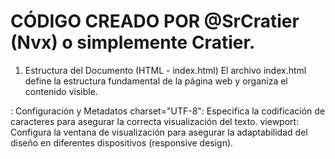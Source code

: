 # CÓDIGO CREADO POR @SrCratier (Nvx) o simplemente Cratier.

1. Estructura del Documento (HTML - index.html)
El archivo index.html define la estructura fundamental de la página web y organiza el contenido visible.
<head>: Configuración y Metadatos
charset="UTF-8": Especifica la codificación de caracteres para asegurar la correcta visualización del texto.
viewport: Configura la ventana de visualización para asegurar la adaptabilidad del diseño en diferentes dispositivos (responsive design).
<title>: Establece el título de la página visible en la pestaña del navegador: "Vamp Store - Cuentas Premium".
<link rel="stylesheet" href="style.css">: Vincula el documento HTML con la hoja de estilos CSS para la presentación visual.
<link rel="stylesheet" href="https://cdnjs.cloudflare.com/ajax/libs/font-awesome/6.5.1/css/all.min.css">: Importa la biblioteca Font Awesome para la inclusión de iconos escalables.
<link href="https://fonts.googleapis.com/css2?family=MedievalSharp&family=Roboto:wght@400;500;600;700&display=swap" rel="stylesheet">: Carga fuentes personalizadas de Google Fonts (MedievalSharp para elementos distintivos como el logo y Roboto para el texto general).
<body>: Contenido Visible de la Página
Contiene todos los elementos que el usuario final visualiza e interactúa.
<header class="navbar">: Barra de Navegación Principal
Implementada con position: fixed para mantenerla visible en la parte superior de la ventana de visualización durante el desplazamiento.
Logo (.logo-link, .logo-container, .logo-v, .store-name): Representa la identidad visual de "Vamp Store" y funciona como enlace a la página principal.
Barra de Búsqueda (.search-container, #search-input): Un campo de entrada de texto (input type="text") con un icono de búsqueda (i.fas.fa-search). Permite a los usuarios buscar productos por palabras clave, con filtrado en tiempo real.
Selector de Moneda (.currency-selector-container, #currency-selector): Un elemento select que permite la selección de diferentes monedas. Los precios de los productos se actualizan dinámicamente según la moneda elegida.
<aside id="filter-sidebar" class="filter-sidebar">: Barra Lateral de Filtros
Implementada como una barra deslizable (position: fixed, transform: translateX) desde el lado izquierdo de la pantalla. Se abre automáticamente al cargar la página y se puede cerrar manualmente.
Su posición superior se alinea dinámicamente con la parte inferior del navbar para una integración visual fluida.
Encabezado (.filter-sidebar-header, <h2>): "Filtrar Servicios".
Controles de Filtrado por Categoría (.filter-nav, .filter-btn): Un conjunto de botones que permiten filtrar los productos por categorías de servicio (ej., Spotify, Disney+, HBO Max). El botón "Todos" desactiva los filtros de categoría individuales.
Sección de Filtros por Precio (.price-filter-section):
Título (.price-filter-heading): "FILTRAR POR PRECIO".
Rango de Precio Actual (.current-price-range): Muestra el rango de precios mínimo y máximo seleccionado en la moneda actual.
Sliders de Rango (#min-price-slider, #max-price-slider): Dos elementos input type="range" que permiten a los usuarios definir un rango de precios. Los valores seleccionados se muestran numéricamente junto a sus etiquetas.
Botón de Reset (#reset-price-filters): Restablece los sliders de precio a sus valores predeterminados.
Botón de Cierre (#sidebar-close-btn): Un botón integrado en la parte inferior de la sidebar para ocultarla.
<div class="page-content-wrapper" id="page-content-wrapper">: Contenedor de Contenido Principal
Este div abarca el product-grid y el footer. Se desplaza horizontalmente (margin-left) y ajusta su ancho (width) cuando la sidebar se abre o cierra, permitiendo que el product-grid se adapte y los productos se reorganicen sin quedar ocultos ni generar scroll horizontal no deseado.
Botón de Apertura de Sidebar (#sidebar-open-btn): Un botón flotante que aparece cuando la sidebar está cerrada, permitiendo al usuario volver a abrirla.
<main class="product-grid">: Cuadrícula de Productos
Implementa un diseño de cuadrícula flexible (display: grid; grid-template-columns: repeat(auto-fit, minmax(Xpx, 1fr))) que ajusta automáticamente el número de columnas de productos según el ancho disponible de la pantalla.
div class="product-card": Tarjetas de Producto
Cada tarjeta representa un producto individual con su imagen, título, duración, descripción inicial, precio (con data-price-usd para conversión) y lista de características.
data-category: Atributo crucial para el filtrado por servicio.
Acciones (.product-card-actions): Contiene enlaces/botones para añadir al carrito (con enlace a Discord) y realizar pagos vía PayPal.
<footer class="footer">: Pie de Página
Una sección en la parte inferior de la página con enlaces a plataformas de contacto (Discord para carrito y servidor).
2. Funcionalidad Interactiva (JavaScript - Integrado en index.html)
El código JavaScript, embebido al final del index.html, es responsable de la interactividad dinámica de la plataforma.
Gestión de Altura Dinámica del Navbar (updateNavbarHeightCssVariable):
Al cargar la página y al redimensionar la ventana, esta función calcula la altura real del navbar (offsetHeight).
Este valor se asigna a una variable CSS (--navbar-height) en el :root, lo que permite que la filter-sidebar, page-content-wrapper y sidebar-open-btn ajusten sus posiciones y tamaños relativos al navbar de manera precisa y adaptable.
Conversión de Moneda (updatePrices):
Obtiene la moneda seleccionada por el usuario y su tasa de cambio.
Itera sobre todos los precios de los productos (almacenados en USD en el atributo data-price-usd) y los convierte a la moneda seleccionada, actualizando la visualización del precio.
Actualización de Interfaz de Filtros de Precio (updatePriceFilterUI):
Sincroniza la visualización numérica de los valores mínimo y máximo seleccionados en los sliders de precio, mostrando la cantidad en la moneda actual.
Reinicio de Filtros de Precio (resetPriceFilters):
Restablece los sliders de precio a sus valores mínimos y máximos predeterminados y actualiza la interfaz.
Aplicación de Filtros Combinados (applyFilters):
Esta es la función central para el filtrado de productos. Se invoca ante cualquier cambio en los filtros de categoría, rangos de precio o la consulta de búsqueda.
Lógica de Filtrado: Evalúa cada tarjeta de producto basándose en tres criterios principales:
Categoría: Si la categoría del producto coincide con las categorías seleccionadas (o "todos").
Precio: Si el precio del producto en USD se encuentra dentro del rango definido por los sliders.
Búsqueda por Texto: Si el título del producto (insensible a mayúsculas/minúsculas) contiene la cadena de texto ingresada en la barra de búsqueda (filtrado en tiempo real a medida que se escribe).
Los productos que cumplen con todos los criterios se hacen visibles, y los que no, se ocultan.
Actualización de Interfaz de Botones de Categoría (updateFilterButtonsUI):
Asegura que el botón de categoría actualmente seleccionado (active) sea visualmente distinguible.
Control de la Barra Lateral (toggleSidebar):
Gestiona la apertura y el cierre de la filter-sidebar mediante la adición/eliminación de la clase open y el desplazamiento del page-content-wrapper con la clase shifted.
Persiste el estado de la sidebar (abierta/cerrada) en localStorage para recordar la preferencia del usuario entre sesiones.
Controla la visibilidad de los botones de abrir y cerrar la sidebar.
Manejo de Eventos (Event Listeners):
Se implementan escuchadores de eventos para detectar interacciones del usuario (cambios en el selector de moneda, clics en botones de filtro, entradas en la barra de búsqueda, movimientos de sliders, etc.) y desencadenar las funciones de actualización y filtrado correspondientes.
3. Estilos y Presentación (CSS - style.css)
El archivo style.css define la presentación visual de la plataforma, adhiriéndose a una estética oscura con acentos neón y asegurando un diseño responsivo.
Variables CSS (:root):
Define un conjunto de variables para colores (fondo principal, tarjetas, texto, acento, precio), tipos de fuente y duraciones de transición. Esto centraliza la personalización del tema visual. --navbar-height se inicializa con un valor por defecto, pero es controlado dinámicamente por JavaScript.
Estilos Base (body, *):
Establece la configuración de fuentes, colores de texto predeterminados y un fondo con gradientes radiales sutiles para la atmósfera visual.
navbar:
Estilizado con un fondo semi-transparente y backdrop-filter para un efecto de desenfoque. Utiliza flexbox para la alineación de sus elementos (logo, búsqueda, selector de moneda) y flex-wrap para su adaptabilidad en pantallas más pequeñas. position: fixed asegura su visibilidad constante.
search-container y search-input:
Diseño minimalista con bordes redondeados y un icono integrado, reflejando la estética neón.
currency-selector-container y currency-selector:
Similar al campo de búsqueda, con un icono de moneda y un select personalizado para la selección de divisas. Incluye un tooltip (::before) que aparece al pasar el cursor.
filter-sidebar:
Estilos para la barra lateral fija: fondo oscuro, borde derecho sutil, y una transición suave al deslizarse.
Ocultamiento de Scrollbar: Se implementan reglas CSS específicas (-ms-overflow-style: none; scrollbar-width: none; ::-webkit-scrollbar { display: none; }) para ocultar visualmente la barra de desplazamiento predeterminada del navegador, manteniendo la capacidad de desplazamiento vertical.
Filtros de Categoría (filter-nav, filter-btn):
Botones con bordes acentuados que cambian de color a un morado brillante cuando están active, proporcionando una retroalimentación visual clara. Los iconos se alinean con los botones.
Filtros de Precio (price-filter-section, slider-group, input[type="range"]):
Diseño integrado con el tema, incluyendo estilos personalizados para los sliders de rango que se ajustan al esquema de color neón.
sidebar-close-btn y sidebar-open-btn:
Botones de control para la sidebar, con el color de acento y transiciones de hover.
page-content-wrapper:
Esencial para el diseño responsivo con la sidebar. Su margin-top se ajusta a la altura dinámica del navbar. Su margin-left y width se adaptan cuando la sidebar se abre, forzando al product-grid a reorganizar sus columnas dentro del espacio disponible y previniendo el desbordamiento horizontal.
product-grid y product-card:
El product-grid utiliza CSS Grid para una distribución de productos fluida y responsiva.
Cada product-card tiene un fondo oscuro, bordes sutiles, sombras y efectos de hover y active que mejoran la interacción visual, con transiciones suaves.
Los iconos de "✦" en la lista de características son pseudo-elementos (::before) para mayor eficiencia.
product-card-actions:
Estilos para los botones de compra (add-to-cart-btn, paypal-btn), con sus respectivos colores y efectos de interacción.
footer:
Pie de página simple con enlaces a las redes sociales, con iconos grandes y efectos de hover para interactividad.
Media Queries (@media):
Definen estilos específicos para diferentes tamaños de pantalla (escritorio, tablet, móvil). Esto asegura que la página se adapte y optimice su diseño para una experiencia de usuario consistente, incluyendo la transición del navbar a un diseño apilado y la sidebar a un comportamiento de "overlay" en dispositivos móviles, donde no desplaza el contenido.

NOTA*
Estos solo son aspectos visuales para los usuarios, algunos de los mas importantes no fueron ni serán añadidos en actualizaciones.
Los aspectos técnicos como código, lógica y proceso no serán compartidos con el usuario.
Este código está disponible para la venta PRIVADA por único contacto en discord : srcratier (username).
